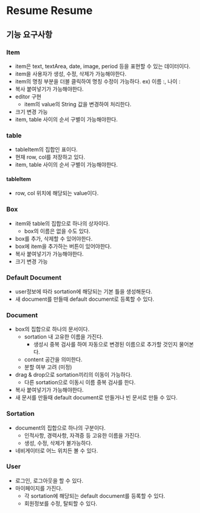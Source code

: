 # Resume Resume

## 기능 요구사항
### Item
- item은 text, textArea, date, image, period
  등을 표현할 수 있는 데이터이다.
- item을 사용자가 생성, 수정, 삭제가 가능해야한다.
- item의 명칭 부분을 더블 클릭하여 명칭 수정이 가능하다. 
  ex) 이름 :, 나이 :
- 복사 붙여넣기가 가능해야한다.
- editor 구현 
  - item의 value의 String 값을 변경하여 처리한다.
- 크기 변경 가능
- item, table 사이의 순서 구별이 가능해야한다.

### table
- tableItem의 집합인 표이다.
- 현재 row, col를 저장하고 있다.
- item, table 사이의 순서 구별이 가능해야한다.
#### tableItem
- row, col 위치에 해당되는 value이다.

### Box
- item와 table의 집합으로 하나의 상자이다.
  - box의 이름은 없을 수도 있다.
- box를 추가, 삭제할 수 있어야한다.
- box에 item을 추가하는 버튼이 있어야한다.
- 복사 붙여넣기가 가능해야한다.
- 크기 변경 가능

### Default Document
- user정보에 따라 sortation에 해당되는 기본 틀을 생성해둔다.
- 새 document를 만들때 default document로 등록할 수 있다.

### Document
- box의 집합으로 하나의 문서이다.
    - sortation 내 고유한 이름을 가진다.
      - 생성시 중복 검사를 하여 자동으로 
        변경된 이름으로 추가할 것인지 물어본다.
    - content 공간을 의미한다.
    - 분할 여부 고려 (미정)
- drag & drop으로 sortation끼리의 이동이 가능하다.    
    - 다른 sortation으로 이동시 이름 중복 검사를 한다.
- 복사 붙여넣기가 가능해야한다.
- 새 문서를 만들때 default document로 만들거나 빈 문서로 만들 수 있다.

### Sortation
- document의 집합으로 하나의 구분이다.
    - 인적사항, 경력사항, 자격증 등 고유한 이름을 가진다.
    - 생성, 수정, 삭제가 불가능하다.
- 네비게이터로 어느 위치든 볼 수 있다.

### User
- 로그인, 로그아웃을 할 수 있다.
- 마이페이지를 가진다.
    - 각 sortation에 해당되는 default document를 등록할 수 있다.
    - 회원정보를 수정, 탈퇴할 수 있다.
    

